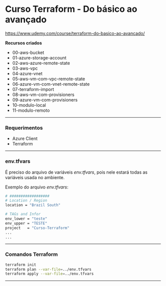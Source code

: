 # Curso Terraform - Do básico ao avançado 
https://www.udemy.com/course/terraform-do-basico-ao-avancado/

**Recursos criados**
- 00-aws-bucket
- 01-azure-storage-account
- 02-aws-azure-remote-state
- 03-aws-vpc
- 04-azure-vnet
- 05-aws-vm-com-vpc-remote-state
- 06-azure-vm-com-vnet-remote-state
- 07-terraform-import
- 08-aws-vm-com-provisioners
- 09-azure-vm-com-provisioners
- 10-modulo-local
- 11-modulo-remoto

---
### Requerimentos
- Azure Client
- Terraform

---
### env.tfvars

É preciso do arquivo de variáveis *env.tfvars*, pois nele estará todas as variáveis usada no ambiente.

Exemplo do arquivo *env.tfvars*:
```bash
# ##################
# Location / Region
location = "Brazil South"

# TAGs and Infor
env_lower = "teste"
env_upper = "TESTE"
project   = "Curso-Terraform"
...
...

```

---
### Comandos Terraform

```bash
terraform init
terraform plan --var-file=../env.tfvars
terraform apply --var-file=../env.tfvars
```

---
### 